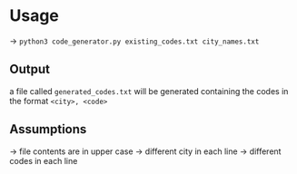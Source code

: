 # Usage
-> `python3 code_generator.py existing_codes.txt city_names.txt`

## Output 
a file called `generated_codes.txt` will be generated containing the codes in the format `<city>, <code>`

## Assumptions
-> file contents are in upper case
-> different city in each line
-> different codes in each line
